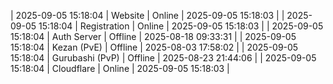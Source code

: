 | 2025-09-05 15:18:04 | Website | Online | 2025-09-05 15:18:03 |
| 2025-09-05 15:18:04 | Registration | Online | 2025-09-05 15:18:03 |
| 2025-09-05 15:18:04 | Auth Server | Offline | 2025-08-18 09:33:31 |
| 2025-09-05 15:18:04 | Kezan (PvE) | Offline | 2025-08-03 17:58:02 |
| 2025-09-05 15:18:04 | Gurubashi (PvP) | Offline | 2025-08-23 21:44:06 |
| 2025-09-05 15:18:04 | Cloudflare | Online | 2025-09-05 15:18:03 |
